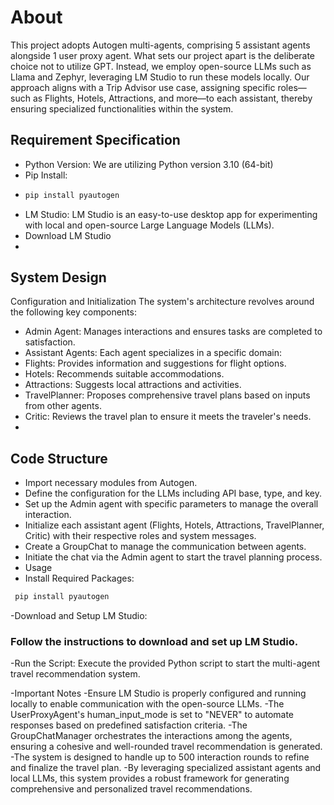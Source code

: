 # About
This project adopts Autogen multi-agents, comprising 5 assistant agents alongside 1 user proxy agent. What sets our project apart is the deliberate choice not to utilize GPT. Instead, we employ open-source LLMs such as Llama and Zephyr, leveraging LM Studio to run these models locally. Our approach aligns with a Trip Advisor use case, assigning specific roles—such as Flights, Hotels, Attractions, and more—to each assistant, thereby ensuring specialized functionalities within the system.

## Requirement Specification
- Python Version: We are utilizing Python version 3.10 (64-bit)
- Pip Install:
- ```bash
  pip install pyautogen
- LM Studio: LM Studio is an easy-to-use desktop app for experimenting with local and open-source Large Language Models (LLMs).
- Download LM Studio
- 
## System Design
Configuration and Initialization
The system's architecture revolves around the following key components:

- Admin Agent: Manages interactions and ensures tasks are completed to satisfaction.
- Assistant Agents: Each agent specializes in a specific domain:
- Flights: Provides information and suggestions for flight options.
- Hotels: Recommends suitable accommodations.
- Attractions: Suggests local attractions and activities.
- TravelPlanner: Proposes comprehensive travel plans based on inputs from other agents.
- Critic: Reviews the travel plan to ensure it meets the traveler's needs.
- 
## Code Structure
- Import necessary modules from Autogen.
- Define the configuration for the LLMs including API base, type, and key.
- Set up the Admin agent with specific parameters to manage the overall interaction.
- Initialize each assistant agent (Flights, Hotels, Attractions, TravelPlanner, Critic) with their respective roles and system messages.
- Create a GroupChat to manage the communication between agents.
- Initiate the chat via the Admin agent to start the travel planning process.
- Usage
- Install Required Packages:
```bash
 pip install pyautogen
```
-Download and Setup LM Studio:
### Follow the instructions to download and set up LM Studio.

-Run the Script:
Execute the provided Python script to start the multi-agent travel recommendation system.

-Important Notes
-Ensure LM Studio is properly configured and running locally to enable communication with the open-source LLMs.
-The UserProxyAgent's human_input_mode is set to "NEVER" to automate responses based on predefined satisfaction criteria.
-The GroupChatManager orchestrates the interactions among the agents, ensuring a cohesive and well-rounded travel recommendation is generated.
-The system is designed to handle up to 500 interaction rounds to refine and finalize the travel plan.
-By leveraging specialized assistant agents and local LLMs, this system provides a robust framework for generating comprehensive and personalized travel recommendations.

